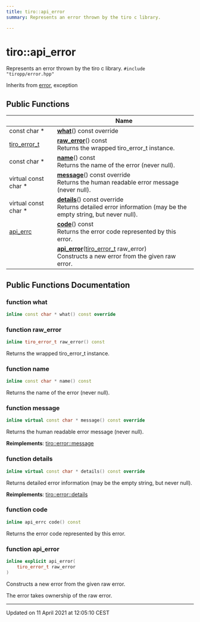 ```yaml
---
title: tiro::api_error
summary: Represents an error thrown by the tiro c library. 

---
```


# tiro::api_error



Represents an error thrown by the tiro c library. 
`#include "tiropp/error.hpp"`

Inherits from [error](/docs/api/classes/classtiro_1_1error), exception

## Public Functions

|                | Name           |
| -------------- | -------------- |
| const char * | **[what](/docs/api/classes/classtiro_1_1api__error#function-what)**() const override |
| [tiro_error_t](/docs/api/files/def_8h#typedef-tiro_error_t) | **[raw_error](/docs/api/classes/classtiro_1_1api__error#function-raw_error)**() const<br>Returns the wrapped tiro_error_t instance.  |
| const char * | **[name](/docs/api/classes/classtiro_1_1api__error#function-name)**() const<br>Returns the name of the error (never null).  |
| virtual const char * | **[message](/docs/api/classes/classtiro_1_1api__error#function-message)**() const override<br>Returns the human readable error message (never null).  |
| virtual const char * | **[details](/docs/api/classes/classtiro_1_1api__error#function-details)**() const override<br>Returns detailed error information (may be the empty string, but never null).  |
| [api_errc](/docs/api/namespaces/namespacetiro#enum-api_errc) | **[code](/docs/api/classes/classtiro_1_1api__error#function-code)**() const<br>Returns the error code represented by this error.  |
| | **[api_error](/docs/api/classes/classtiro_1_1api__error#function-api_error)**([tiro_error_t](/docs/api/files/def_8h#typedef-tiro_error_t) raw_error)<br>Constructs a new error from the given raw error.  |

## Public Functions Documentation

### function what

```cpp
inline const char * what() const override
```


### function raw_error

```cpp
inline tiro_error_t raw_error() const
```

Returns the wrapped tiro_error_t instance. 

### function name

```cpp
inline const char * name() const
```

Returns the name of the error (never null). 

### function message

```cpp
inline virtual const char * message() const override
```

Returns the human readable error message (never null). 

**Reimplements**: [tiro::error::message](/docs/api/classes/classtiro_1_1error#function-message)


### function details

```cpp
inline virtual const char * details() const override
```

Returns detailed error information (may be the empty string, but never null). 

**Reimplements**: [tiro::error::details](/docs/api/classes/classtiro_1_1error#function-details)


### function code

```cpp
inline api_errc code() const
```

Returns the error code represented by this error. 

### function api_error

```cpp
inline explicit api_error(
    tiro_error_t raw_error
)
```

Constructs a new error from the given raw error. 

The error takes ownership of the raw error. 


-------------------------------

Updated on 11 April 2021 at 12:05:10 CEST